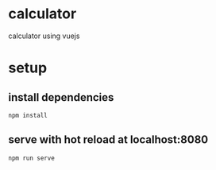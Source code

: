# calculator
 calculator using vuejs

# setup

## install dependencies
`npm install`

## serve with hot reload at localhost:8080
`npm run serve`


